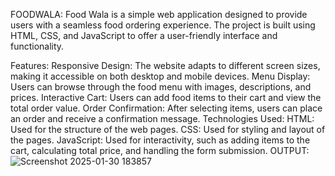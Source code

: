 FOODWALA:
     Food Wala is a simple web application designed to provide users with a seamless food ordering experience. The project is built using HTML, CSS, and JavaScript to offer a user-friendly interface and functionality.

Features:
Responsive Design: 
     The website adapts to different screen sizes, making it accessible on both desktop and mobile devices.
Menu Display: 
      Users can browse through the food menu with images, descriptions, and prices.
Interactive Cart: 
      Users can add food items to their cart and view the total order value.
Order Confirmation: 
      After selecting items, users can place an order and receive a confirmation message.
Technologies Used:
HTML: Used for the structure of the web pages.
CSS: Used for styling and layout of the pages.
JavaScript: Used for interactivity, such as adding items to the cart, calculating total price, and handling the form submission.
OUTPUT:
      ![Screenshot 2025-01-30 183857](https://github.com/user-attachments/assets/9ad99acc-96bf-4feb-963f-91368d5193bd)
